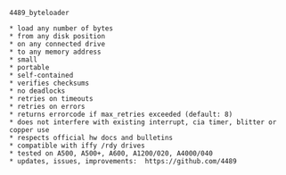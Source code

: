     4489_byteloader
    
    * load any number of bytes
    * from any disk position
    * on any connected drive
    * to any memory address
    * small
    * portable
    * self-contained
    * verifies checksums
    * no deadlocks
    * retries on timeouts
    * retries on errors
    * returns errorcode if max_retries exceeded (default: 8)
    * does not interfere with existing interrupt, cia timer, blitter or copper use
    * respects official hw docs and bulletins
    * compatible with iffy /rdy drives
    * tested on A500, A500+, A600, A1200/020, A4000/040
    * updates, issues, improvements:  https://github.com/4489
